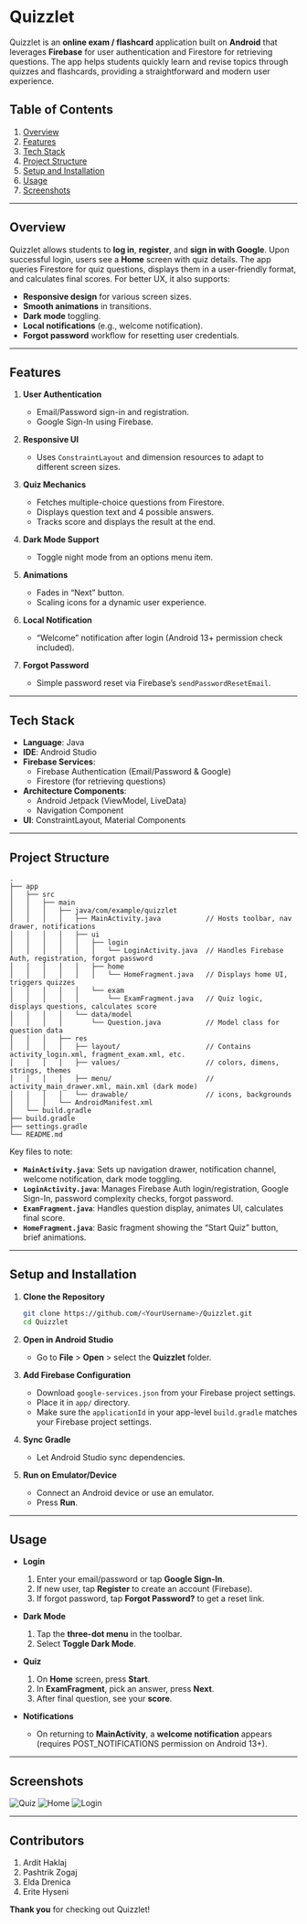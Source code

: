 # Quizzlet

Quizzlet is an **online exam / flashcard** application built on **Android** that leverages **Firebase** for user authentication and Firestore for retrieving questions. The app helps students quickly learn and revise topics through quizzes and flashcards, providing a straightforward and modern user experience.  

## Table of Contents
1. [Overview](#overview)  
2. [Features](#features)  
3. [Tech Stack](#tech-stack)  
4. [Project Structure](#project-structure)  
5. [Setup and Installation](#setup-and-installation)  
6. [Usage](#usage)  
7. [Screenshots](#screenshots)  

---

## Overview

Quizzlet allows students to **log in**, **register**, and **sign in with Google**. Upon successful login, users see a **Home** screen with quiz details. The app queries Firestore for quiz questions, displays them in a user-friendly format, and calculates final scores. For better UX, it also supports:

- **Responsive design** for various screen sizes.  
- **Smooth animations** in transitions.  
- **Dark mode** toggling.  
- **Local notifications** (e.g., welcome notification).  
- **Forgot password** workflow for resetting user credentials.

---

## Features

1. **User Authentication**  
   - Email/Password sign-in and registration.  
   - Google Sign-In using Firebase.

2. **Responsive UI**  
   - Uses `ConstraintLayout` and dimension resources to adapt to different screen sizes.

3. **Quiz Mechanics**  
   - Fetches multiple-choice questions from Firestore.  
   - Displays question text and 4 possible answers.  
   - Tracks score and displays the result at the end.

4. **Dark Mode Support**  
   - Toggle night mode from an options menu item.

5. **Animations**  
   - Fades in “Next” button.  
   - Scaling icons for a dynamic user experience.

6. **Local Notification**  
   - “Welcome” notification after login (Android 13+ permission check included).

7. **Forgot Password**  
   - Simple password reset via Firebase’s `sendPasswordResetEmail`.

---

## Tech Stack

- **Language**: Java  
- **IDE**: Android Studio  
- **Firebase Services**:  
  - Firebase Authentication (Email/Password & Google)  
  - Firestore (for retrieving questions)  
- **Architecture Components**:  
  - Android Jetpack (ViewModel, LiveData)  
  - Navigation Component  
- **UI**: ConstraintLayout, Material Components  

---

## Project Structure

```
.
├── app
│   ├── src
│   │   ├── main
│   │   │   ├── java/com/example/quizzlet
│   │   │   │   ├── MainActivity.java           // Hosts toolbar, nav drawer, notifications
│   │   │   │   ├── ui
│   │   │   │   │   ├── login
│   │   │   │   │   │   └── LoginActivity.java  // Handles Firebase Auth, registration, forgot password
│   │   │   │   │   ├── home
│   │   │   │   │   │   └── HomeFragment.java   // Displays home UI, triggers quizzes
│   │   │   │   │   └── exam
│   │   │   │   │       └── ExamFragment.java   // Quiz logic, displays questions, calculates score
│   │   │   │   └── data/model
│   │   │   │       └── Question.java           // Model class for question data
│   │   │   ├── res
│   │   │   │   ├── layout/                     // Contains activity_login.xml, fragment_exam.xml, etc.
│   │   │   │   ├── values/                     // colors, dimens, strings, themes
│   │   │   │   ├── menu/                       // activity_main_drawer.xml, main.xml (dark mode)
│   │   │   │   └── drawable/                   // icons, backgrounds
│   │   │   └── AndroidManifest.xml
│   └── build.gradle
├── build.gradle
├── settings.gradle
└── README.md
```

Key files to note:
- **`MainActivity.java`**: Sets up navigation drawer, notification channel, welcome notification, dark mode toggling.  
- **`LoginActivity.java`**: Manages Firebase Auth login/registration, Google Sign-In, password complexity checks, forgot password.  
- **`ExamFragment.java`**: Handles question display, animates UI, calculates final score.  
- **`HomeFragment.java`**: Basic fragment showing the “Start Quiz” button, brief animations.

---

## Setup and Installation

1. **Clone the Repository**  
   ```bash
   git clone https://github.com/<YourUsername>/Quizzlet.git
   cd Quizzlet
   ```

2. **Open in Android Studio**  
   - Go to **File** > **Open** > select the **Quizzlet** folder.

3. **Add Firebase Configuration**  
   - Download `google-services.json` from your Firebase project settings.  
   - Place it in `app/` directory.  
   - Make sure the `applicationId` in your app-level `build.gradle` matches your Firebase project settings.

4. **Sync Gradle**  
   - Let Android Studio sync dependencies.  

5. **Run on Emulator/Device**  
   - Connect an Android device or use an emulator.  
   - Press **Run**.

---

## Usage

- **Login**  
  1. Enter your email/password or tap **Google Sign-In**.  
  2. If new user, tap **Register** to create an account (Firebase).  
  3. If forgot password, tap **Forgot Password?** to get a reset link.

- **Dark Mode**  
  1. Tap the **three-dot menu** in the toolbar.  
  2. Select **Toggle Dark Mode**.

- **Quiz**  
  1. On **Home** screen, press **Start**.  
  2. In **ExamFragment**, pick an answer, press **Next**.  
  3. After final question, see your **score**.

- **Notifications**  
  - On returning to **MainActivity**, a **welcome notification** appears (requires POST_NOTIFICATIONS permission on Android 13+).

---

## Screenshots
![Quiz](https://github.com/user-attachments/assets/812ef34f-e3df-4ed2-8b43-9044774979ae)
![Home](https://github.com/user-attachments/assets/3f9ba70c-0de1-49d9-a0b7-fc6c6d3bde81)
![Login](https://github.com/user-attachments/assets/f6565eb1-2775-4a09-9b04-5dadafd5cb4f)

---



## Contributors
 1. Ardit Haklaj
 2. Pashtrik Zogaj
 3. Elda Drenica
 4. Erite Hyseni

**Thank you** for checking out Quizzlet! 
